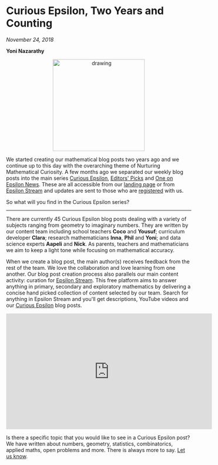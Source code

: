 # Curious Epsilon, Two Years and Counting

*November 24, 2018*

**Yoni Nazarathy**

<center>
 <img class = "blog-inline-image" src="https://es-app.com/assets/cucu32.jpg" alt="drawing" width="250px"/>
</center> 

We started creating our mathematical blog posts two years ago and we continue up to this day with the overarching theme of Nurturing Mathematical Curiosity. A few months ago we separated our weekly blog posts into the main series [Curious Epsilon](https://epsilonstream.com/topic/oneonepsilonblog), [Editors' Picks](https://epsilonstream.com/topic/awesomevideos) and [One on Epsilon News](https://epsilonstream.com/topic/oneonepsilonnews). These are all accessible from our [landing page](https://oneonepsilon.com) or from [Epsilon Stream](https://oneonepsilon.com/epsilonstream) and updates are sent to those who are [registered](https://oneonepsilon.com/register/) with us.  

So what will you find in the Curious Epsilon series?

---

There are currently 45 Curious Epsilon blog posts dealing with a variety of subjects ranging from geometry to imaginary numbers.  They are written by our content team including school teachers **Coco** and **Yousuf**; curriculum developer **Clara**; research mathematicians **Inna**, **Phil** and **Yoni**; and data science experts **Aapeli** and **Nick**. As parents, teachers and mathematicians we aim to keep a light tone while focusing on mathematical accuracy. 

When we create a blog post, the main author(s) receives feedback from the rest of the team. We love the collaboration and love learning from one another. Our blog post creation process also parallels our main content activity: curation for [Epsilon Stream](https://oneonepsilon.com/epsilonstream). This free platform aims to answer anything in primary, secondary and exploratory mathematics by delivering a concise hand picked collection of content selected by our team. Search for anything in Epsilon Stream and you'll get descriptions, YouTube videos and our [Curious Epsilon](https://epsilonstream.com/topic/oneonepsilonblog) blog posts.

<iframe width="560" height="315" src="https://www.youtube.com/embed/7zZhs3nMYKw" frameborder="0" allow="accelerometer; autoplay; encrypted-media; gyroscope; picture-in-picture" allowfullscreen></iframe>

Is there a specific topic that you would like to see in a Curious Epsilon post? We have written about numbers, geometry, statistics, combinatorics, applied maths, open problems and more. There is always more to say. [Let us know](https://oneonepsilon.com/contact/). 